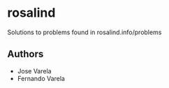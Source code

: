 rosalind
========

Solutions to problems found in rosalind.info/problems

Authors
-------
* Jose Varela
* Fernando Varela
